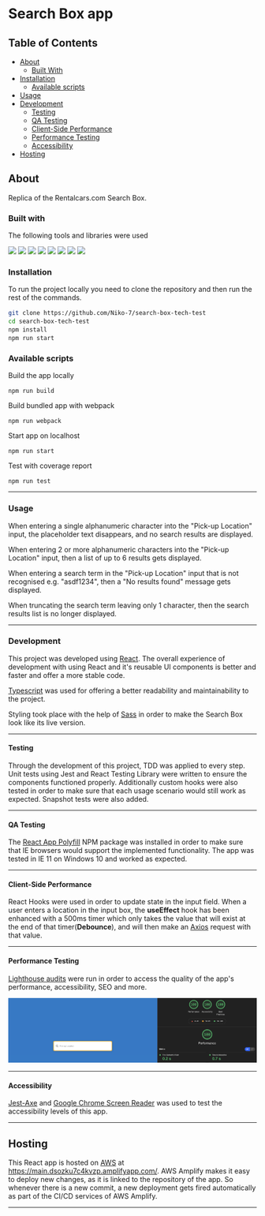 <h1>Search Box app</h1>

## Table of Contents

- [About](#about)
  - [Built With](#built-with)
- [Installation](#installation)
  - [Available scripts](#available-scripts)
- [Usage](#usage)
- [Development](#development)
  - [Testing](#testing)
  - [QA Testing](#qa-testing)
  - [Client-Side Performance](#client-side-performance)
  - [Performance Testing](#performance-testing)
  - [Accessibility](#accessibility)
- [Hosting](#hosting)

## About

Replica of the Rentalcars.com Search Box.

### Built with

The following tools and libraries were used

[<img src="https://img.shields.io/badge/-ReactJs-blue">](https://reactjs.org/) [<img src="https://img.shields.io/badge/-SASS-purple">](https://sass-lang.com/) [<img src="https://img.shields.io/badge/-React%20Testing%20Library-yellow">](https://testing-library.com/) [<img src="https://img.shields.io/badge/-Jest-green">](https://jestjs.io/) [<img src="https://img.shields.io/badge/-Axios-red">](https://axios-http.com/docs/intro) [<img src="https://img.shields.io/badge/-ESLiint-gray">](https://eslint.org/) [<img src="https://img.shields.io/badge/-Typescript-blue">](https://www.typescriptlang.org/) [<img src="https://img.shields.io/badge/-Jest--Axe-purple">](https://www.npmjs.com/package/jest-axe)

### Installation

To run the project locally you need to clone the repository and then run the rest of the commands.

```sh
git clone https://github.com/Niko-7/search-box-tech-test
cd search-box-tech-test
npm install
npm run start
```

### Available scripts

Build the app locally

```
npm run build
```

Build bundled app with webpack

```
npm run webpack
```

Start app on localhost

```
npm run start
```

Test with coverage report

```
npm run test
```

---

### Usage

When entering a single alphanumeric character into the "Pick-up Location" input, the placeholder text disappears, and no search results are displayed.

When entering 2 or more alphanumeric characters into the "Pick-up Location" input, then a list of up to 6 results gets displayed.

When entering a search term in the "Pick-up Location" input that is not recognised e.g. "asdf1234", then a "No results found" message gets displayed.

When truncating the search term leaving only 1 character, then the search results list is no longer displayed.

---

### Development

This project was developed using [React](https://reactjs.org/). The overall experience of development with using React and it's reusable UI components is better and faster and offer a more stable code.

[Typescript](https://www.typescriptlang.org/) was used for offering a better readability and maintainability to the project.

Styling took place with the help of [Sass](https://sass-lang.com/) in order to make the Search Box look like its live version.

---

#### Testing

Through the development of this project, TDD was applied to every step. Unit tests using Jest and React Testing Library were written to ensure the components functioned properly. Additionally custom hooks were also tested in order to make sure that each usage scenario would still work as expected. Snapshot tests were also added.

---

#### QA Testing

The [React App Polyfill](https://www.npmjs.com/package/react-app-polyfill) NPM package was installed in order to make sure that IE browsers would support the implemented functionality. The app was tested in IE 11 on Windows 10 and worked as expected.

---

#### Client-Side Performance

React Hooks were used in order to update state in the input field. When a user enters a location in the input box, the **useEffect** hook has been enhanced with a 500ms timer which only takes the value that will exist at the end of that timer(**Debounce**), and will then make an [Axios](https://axios-http.com/docs/intro) request with that value.

---

#### Performance Testing

[Lighthouse audits](https://developers.google.com/web/tools/lighthouse) were run in order to access the quality of the app's performance, accessibility, SEO and more.

<div>
   <img src="./images/lighthouse_performance.png">
</div>

---

#### Accessibility

[Jest-Axe](https://www.npmjs.com/package/jest-axe) and [Google Chrome Screen Reader](https://chrome.google.com/webstore/detail/chromevox-classic-extensi/kgejglhpjiefppelpmljglcjbhoiplfn?hl=en) was used to test the accessibility levels of this app.

---

## Hosting

This React app is hosted on [AWS](https://aws.amazon.com/free/?trk=ps_a134p0000078PqeAAE&trkCampaign=acq_paid_search_brand&sc_channel=ps&sc_campaign=acquisition_UK&sc_publisher=google&sc_category=core-main&sc_country=UK&sc_geo=EMEA&sc_outcome=acq&sc_detail=amazon%20web%20services&sc_content=Brand%20Amazon%20Web%20Services_p&sc_matchtype=p&sc_segment=509647298302&sc_medium=ACQ-P|PS-GO|Brand|Desktop|SU|Core-Main|Core|UK|EN|Text|xx|PH&s_kwcid=AL!4422!3!509647298302!p!!g!!amazon%20web%20services&ef_id=CjwKCAiAiKuOBhBQEiwAId_sK1SFHOsBSN2UK3GxMljxallFmdPKFNsEy4z4mcHsyb_5bpFq6Z5HQRoCfzgQAvD_BwE:G:s&s_kwcid=AL!4422!3!509647298302!p!!g!!amazon%20web%20services&all-free-tier.sort-by=item.additionalFields.SortRank&all-free-tier.sort-order=asc&awsf.Free%20Tier%20Types=*all&awsf.Free%20Tier%20Categories=*all) at https://main.dsozku7c4kvzp.amplifyapp.com/.
AWS Amplify makes it easy to deploy new changes, as it is linked to the repository of the app. So whenever there is a new commit, a new deployment gets fired automatically as part of the CI/CD services of AWS Amplify.

---
